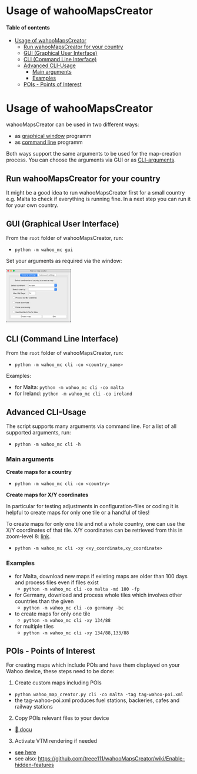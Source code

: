 # Usage of wahooMapsCreator <!-- omit in toc -->
#### Table of contents <!-- omit in toc -->
- [Usage of wahooMapsCreator](#usage-of-wahoomapscreator)
  - [Run wahooMapsCreator for your country](#run-wahoomapscreator-for-your-country)
  - [GUI (Graphical User Interface)](#gui-graphical-user-interface)
  - [CLI (Command Line Interface)](#cli-command-line-interface)
  - [Advanced CLI-Usage](#advanced-cli-usage)
    - [Main arguments](#main-arguments)
    - [Examples](#examples)
  - [POIs - Points of Interest](#pois---points-of-interest)

# Usage of wahooMapsCreator
wahooMapsCreator can be used in two different ways:
- as [graphical window](#gui-graphical-user-interface) programm
- as [command line](#cli-command-line-interface) programm

Both ways support the same arguments to be used for the map-creation process. You can choose the arguments via GUI or as [CLI-arguments](#advanced-cli-usage).

## Run wahooMapsCreator for your country
It might be a good idea to run wahooMapsCreator first for a small country e.g. Malta to check if everything is running fine.
In a next step you can run it for your own country.

## GUI (Graphical User Interface)

From the `root` folder of wahooMapsCreator, run:
  - `python -m wahoo_mc gui`

Set your arguments as required via the window:

<img src="https://github.com/treee111/wahooMapsCreator/blob/develop/docs/gui.png" alt="wahooMapsCreator GUI" width=35%>

## CLI (Command Line Interface)

From the `root` folder of wahooMapsCreator, run:
- `python -m wahoo_mc cli -co <country_name>`

Examples:
- for Malta: `python -m wahoo_mc cli -co malta`
- for Ireland: `python -m wahoo_mc cli -co ireland`

## Advanced CLI-Usage
The script supports many arguments via command line.
For a list of all supported arguments, run:
- `python -m wahoo_mc cli -h`

### Main arguments
**Create maps for a country**
- `python -m wahoo_mc cli -co <country>`

**Create maps for X/Y coordinates**

In particular for testing adjustments in configuration-files or coding it is helpful to create maps for only one tile or a handful of tiles!

To create maps for only one tile and not a whole country, one can use the X/Y coordinates of that tile. X/Y coordinates can be retrieved from this in zoom-level 8: [link](http://tools.geofabrik.de/map/#8/50.3079/8.8026&type=Geofabrik_Standard&grid=1). 
- `python -m wahoo_mc cli -xy <xy_coordinate,xy_coordinate>`

### Examples
- for Malta, download new maps if existing maps are older than 100 days and process files even if files exist
  - `python -m wahoo_mc cli -co malta -md 100 -fp`
- for Germany, download and process whole tiles which involves other countries than the given
  - `python -m wahoo_mc cli -co germany -bc`
- to create maps for only one tile
  - `python -m wahoo_mc cli -xy 134/88`
- for multiple tiles
  - `python -m wahoo_mc cli -xy 134/88,133/88`

## POIs - Points of Interest
For creating maps which include POIs and have them displayed on your Wahoo device, these steps need to be done:
1. Create custom maps including POIs
  - `python wahoo_map_creator.py cli -co malta -tag tag-wahoo-poi.xml`
  - the tag-wahoo-poi.xml produces fuel stations, backeries, cafes and railway stations

2. Copy POIs relevant files to your device
- [:floppy_disk: docu](docs/COPY_TO_WAHOO.md#copy-pois-relevant-files)

3. Activate VTM rendering if needed
- [see here](docs/COPY_TO_WAHOO.md#activate-vtm-rendering)
- see also: https://github.com/treee111/wahooMapsCreator/wiki/Enable-hidden-features
